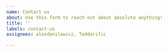 ```yaml
---
name: Contact us
about: Use this form to reach out about absolute anything!
title: ''
labels: contact-us
assignees: alexdanilowicz, Teddarific

---
```


<!-- Thank you for your feedback, concerns, compliments, or critiques. We <3 our users. -->

<!-- Use this space to contact us. We will read every submission. -->

<!-- If you have a bug report or feature request please open a different type of issue. -->
